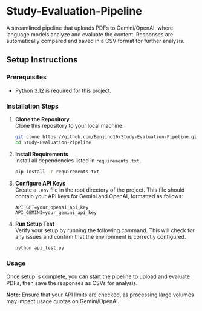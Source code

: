 # Study-Evaluation-Pipeline

A streamlined pipeline that uploads PDFs to Gemini/OpenAI, where language models analyze and evaluate the content. Responses are automatically compared and saved in a CSV format for further analysis.

## Setup Instructions

### Prerequisites
- Python 3.12 is required for this project.

### Installation Steps
1. **Clone the Repository**  
   Clone this repository to your local machine.
   
   ```bash
   git clone https://github.com/Benjino16/Study-Evaluation-Pipeline.git
   cd Study-Evaluation-Pipeline
   ```

2. **Install Requirements**  
   Install all dependencies listed in `requirements.txt`.
   
   ```bash
   pip install -r requirements.txt
   ```

3. **Configure API Keys**  
   Create a `.env` file in the root directory of the project. This file should contain your API keys for Gemini and OpenAI, formatted as follows:

   ```plaintext
   API_GPT=your_openai_api_key
   API_GEMINI=your_gemini_api_key
   ```

4. **Run Setup Test**  
   Verify your setup by running the following command. This will check for any issues and confirm that the environment is correctly configured.
   
   ```bash
   python api_test.py
   ```

### Usage
Once setup is complete, you can start the pipeline to upload and evaluate PDFs, then save the responses as CSVs for analysis.

**Note:** Ensure that your API limits are checked, as processing large volumes may impact usage quotas on Gemini/OpenAI.
